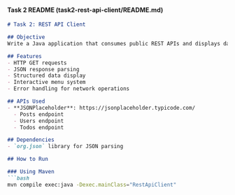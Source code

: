 #### Task 2 README (task2-rest-api-client/README.md)

```markdown
# Task 2: REST API Client

## Objective
Write a Java application that consumes public REST APIs and displays data in structured format.

## Features
- HTTP GET requests
- JSON response parsing
- Structured data display
- Interactive menu system
- Error handling for network operations

## APIs Used
- **JSONPlaceholder**: https://jsonplaceholder.typicode.com/
  - Posts endpoint
  - Users endpoint
  - Todos endpoint

## Dependencies
- `org.json` library for JSON parsing

## How to Run

### Using Maven
```bash
mvn compile exec:java -Dexec.mainClass="RestApiClient"